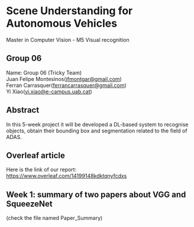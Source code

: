 # Scene Understanding for Autonomous Vehicles
Master in Computer Vision - M5 Visual recognition

## Group 06
Name: Group 06 (Tricky Team)  
Juan Felipe Montesinos(jfmontgar@gmail.com)  
Ferran Carrasquer(ferrancarrasquer@gmail.com)  
Yi Xiao(yi.xiao@e-campus.uab.cat)  

## Abstract   
In this 5-week project it will be developed a DL-based system to recognise objects, obtain their bounding box and segmentation related to the field of ADAS.

## Overleaf article
Here is the link of our report: https://www.overleaf.com/14199148kdktqnyfcdxs

## Week 1: summary of two papers about VGG and SqueezeNet
(check the file named Paper_Summary)

